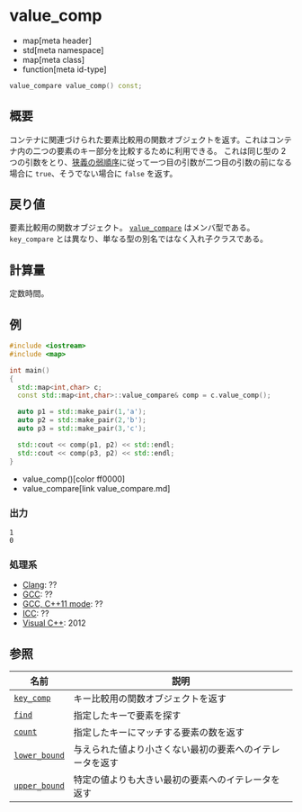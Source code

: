 # value_comp
* map[meta header]
* std[meta namespace]
* map[meta class]
* function[meta id-type]

```cpp
value_compare value_comp() const;
```

## 概要
コンテナに関連づけられた要素比較用の関数オブジェクトを返す。これはコンテナ内の二つの要素のキー部分を比較するために利用できる。
これは同じ型の 2 つの引数をとり、[狭義の弱順序](/reference/algorithm.md#strict-weak-ordering)に従って一つ目の引数が二つ目の引数の前になる場合に `true`、そうでない場合に `false` を返す。



## 戻り値
要素比較用の関数オブジェクト。
[`value_compare`](value_compare.md) はメンバ型である。`key_compare` とは異なり、単なる型の別名ではなく入れ子クラスである。


## 計算量
定数時間。


## 例
```cpp example
#include <iostream>
#include <map>

int main()
{
  std::map<int,char> c;
  const std::map<int,char>::value_compare& comp = c.value_comp();

  auto p1 = std::make_pair(1,'a');
  auto p2 = std::make_pair(2,'b');
  auto p3 = std::make_pair(3,'c');

  std::cout << comp(p1, p2) << std::endl;
  std::cout << comp(p3, p2) << std::endl;
}
```
* value_comp()[color ff0000]
* value_compare[link value_compare.md]

### 出力
```
1
0
```

### 処理系
- [Clang](/implementation.md#clang): ??
- [GCC](/implementation.md#gcc): ??
- [GCC, C++11 mode](/implementation.md#gcc): ??
- [ICC](/implementation.md#icc): ??
- [Visual C++](/implementation.md#visual_cpp): 2012

## 参照

| 名前                                               | 説明                                                     |
|----------------------------------------------------|----------------------------------------------------------|
| [`key_comp`](/reference/map/map/key_comp.md)       | キー比較用の関数オブジェクトを返す                       |
| [`find`](/reference/map/map/find.md)               | 指定したキーで要素を探す                                 |
| [`count`](/reference/map/map/count.md)             | 指定したキーにマッチする要素の数を返す                   |
| [`lower_bound`](/reference/map/map/lower_bound.md) | 与えられた値より小さくない最初の要素へのイテレータを返す |
| [`upper_bound`](/reference/map/map/upper_bound.md) | 特定の値よりも大きい最初の要素へのイテレータを返す       |
